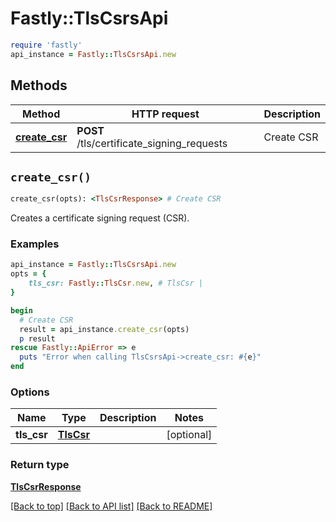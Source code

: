 # Fastly::TlsCsrsApi


```ruby
require 'fastly'
api_instance = Fastly::TlsCsrsApi.new
```

## Methods

| Method | HTTP request | Description |
| ------ | ------------ | ----------- |
| [**create_csr**](TlsCsrsApi.md#create_csr) | **POST** /tls/certificate_signing_requests | Create CSR |


## `create_csr()`

```ruby
create_csr(opts): <TlsCsrResponse> # Create CSR
```

Creates a certificate signing request (CSR).

### Examples

```ruby
api_instance = Fastly::TlsCsrsApi.new
opts = {
    tls_csr: Fastly::TlsCsr.new, # TlsCsr | 
}

begin
  # Create CSR
  result = api_instance.create_csr(opts)
  p result
rescue Fastly::ApiError => e
  puts "Error when calling TlsCsrsApi->create_csr: #{e}"
end
```

### Options

| Name | Type | Description | Notes |
| ---- | ---- | ----------- | ----- |
| **tls_csr** | [**TlsCsr**](TlsCsr.md) |  | [optional] |

### Return type

[**TlsCsrResponse**](TlsCsrResponse.md)

[[Back to top]](#) [[Back to API list]](../../README.md#endpoints)
[[Back to README]](../../README.md)
